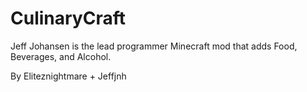 CulinaryCraft
=============
Jeff Johansen is the lead programmer
Minecraft mod that adds Food, Beverages, and Alcohol.

By Eliteznightmare + Jeffjnh
